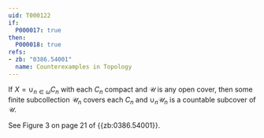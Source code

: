 ```yaml
---
uid: T000122
if:
  P000017: true
then:
  P000018: true
refs:
- zb: "0386.54001"
  name: Counterexamples in Topology
---
```


If $X = \cup_{n \in \omega} C_n$ with each $C_n$ compact and $\mathcal{U}$ is any open cover, then some finite subcollection $\mathcal{U}_n$ covers each $C_n$ and $\cup_n \mathcal{U}_n$ is a countable subcover of $\mathcal{U}$.


See Figure 3 on page 21 of {{zb:0386.54001}}.

